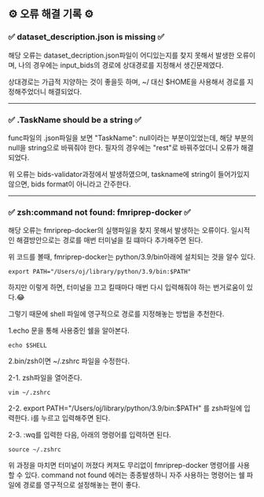 ## ⚙️ 오류 해결 기록 ⚙️

### ✅ dataset_description.json is missing ✅

해당 오류는 dataset_decription.json파일이 어디있는지를 찾지 못해서 발생한 오류이며, 나의 경우에는 input_bids의 경로에 상대경로를 지정해서 생긴문제였다.

상대경로는 가급적 지양하는 것이 좋을듯 하며, ~/ 대신 $HOME을 사용해서 경로를 지정해주었더니 해결되었다.

---

### ✅ .TaskName should be a string ✅

func파일의 .json파일을 보면 "TaskName": null이라는 부분이있었는데, 해당 부분의 null을 string으로 바꿔줘야 한다. 필자의 경우에는 "rest"로 바꿔주었더니 오류가 해결되었다.

위 오류는 bids-validator과정에서 발생하였으며, taskname에 string이 들어가있지 않으면, bids format이 아니라고 간주한다.

---

### ✅ zsh:command not found: fmriprep-docker ✅

해당 오류는 fmriprep-docker의 실행파일을 찾지 못해서 발생하는 오류이다. 일시적인 해결방안으로는 경로를 매번 터미널을 킬 떄마다 추가해주면 된다.

위 코드를 볼때, fmriprep-docker는 python/3.9/bin아래에 설치되는 것을 알수 있다.

~~~linux
export PATH="/Users/oj/library/python/3.9/bin:$PATH"
~~~

하지만 이렇게 하면, 터미널을 끄고 킬때마다 매번 다시 입력해줘야 하는 번거로움이 있다.😂

그렇기 때문에 shell 파일에 영구적으로 경로를 지정해놓는 방법을 추천한다.

1.echo 문을 통해 사용중인 쉘을 알아본다.

~~~linux
echo $SHELL
~~~

2.bin/zsh이면 ~/.zshrc 파일을 수정한다.

2-1. zsh파일을 열어준다.

~~~linux
vim ~/.zshrc
~~~

2-2. export PATH="/Users/oj/library/python/3.9/bin:$PATH" 를 zsh파일에 입력한다. i를 누르고 입력해주면 된다.

2-3. :wq를 입력한 다음, 아래의 명령어를 입력하면 된다.

~~~linux
source ~/.zshrc
~~~

위 과정을 마치면 터미널이 꺼졌다 켜져도 무리없이 fmriprep-docker 명령어를 사용할 수 있다. command not found 에러는 종종발생하니 자주 사용하는 명령어는 쉘 파일에 경로를 영구적으로 설정해놓는 편이 좋다.
